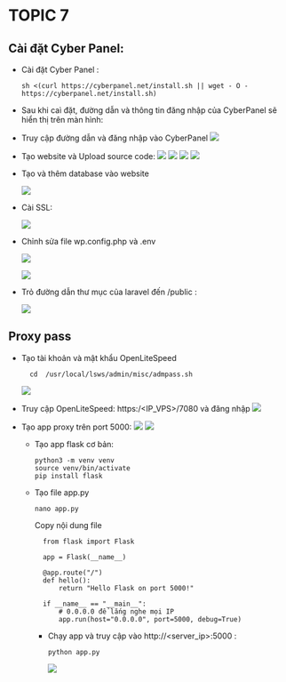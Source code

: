# TOPIC 7
## Cài đặt Cyber Panel:
  - Cài đặt Cyber Panel :
    ```
    sh <(curl https://cyberpanel.net/install.sh || wget - O - https://cyberpanel.net/install.sh)
    ```
  - Sau khi caì đặt, đường dẫn và thông tin đăng nhập của CyberPanel sẽ hiển thị trên màn hình:


  - Truy cập đường dẫn và đăng nhập vào CyberPanel
    ![](Chup_man_hinh/2025-09-19_01-16.png)

    
  - Tạo website và Upload source code:
    ![](Chup_man_hinh/2025-09-19_01-17.png)
    ![](Chup_man_hinh/2025-09-19_01-20.png)
    ![](Chup_man_hinh/2025-09-19_01-21.png)
    ![](Chup_man_hinh/2025-09-19_01-22.png)

    
  - Tạo và thêm database vào website

   
    ![](Chup_man_hinh/2025-09-19_01-18.png)

    
  - Cài SSL:

   
    ![](Chup_man_hinh/2025-09-19_01-19.png)

    
  - Chỉnh sửa file wp.config.php và .env

   
    ![](Chup_man_hinh/2025-09-19_07-24.png)

    
    ![](Chup_man_hinh/2025-09-19_07-25.png)

    
  - Trỏ đường dẫn thư mục của laravel đến /public :

    
    ![](Chup_man_hinh/2025-09-19_07-28.png)
## Proxy pass
  - Tạo tài khoản và mật khẩu OpenLiteSpeed
    ```
      cd  /usr/local/lsws/admin/misc/admpass.sh
    ```
    ![](Chup_man_hinh/2025-09-19_10-00.png)
  - Truy cập OpenLiteSpeed: https:/<IP_VPS>/7080 và đăng nhập
    ![](Chup_man_hinh/2025-09-19_16-17.png)
    
  - Tạo app proxy trên port 5000:
    ![](Chup_man_hinh/2025-09-19_16-20.png)
    ![](Chup_man_hinh/2025-09-19_16-21.png)


    - Tạo app flask cơ bản:
      ```
      python3 -m venv venv
      source venv/bin/activate
      pip install flask
      ```
    - Tạo file app.py
      ```
      nano app.py
      ```
      Copy nội dung file
      ```
        from flask import Flask

        app = Flask(__name__)
        
        @app.route("/")
        def hello():
            return "Hello Flask on port 5000!"
        
        if __name__ == "__main__":
            # 0.0.0.0 để lắng nghe mọi IP
            app.run(host="0.0.0.0", port=5000, debug=True)

       ```
      - Chạy app và truy cập vào http://<server_ip>:5000 :
        ```
        python app.py
        ```
        ![](Chup_man_hinh/2025-09-19_16-02.png)
